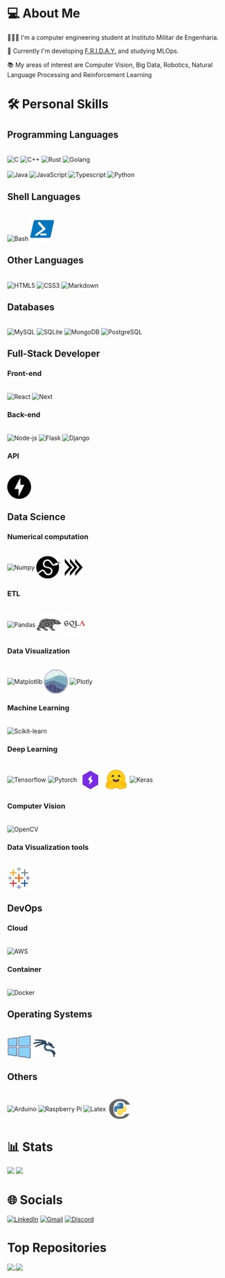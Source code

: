 <!-- 📈 -->

# 💻 About Me
👨🏻‍💻 I'm a computer engineering student at Instituto Militar de Engenharia.

💼 Currently I'm developing [F.R.I.D.A.Y.](https://github.com/F-R-I-D-A-Y-Project/F.R.I.D.A.Y-Python) and studying MLOps.

📚 My areas of interest are Computer Vision, Big Data, Robotics, Natural Language Processing and Reinforcement Learning

<!-- 📓  You can see my portfolio [here](https://varad-comrad.github.io) -->
<!--
# 💼 Organizations/Companies:
- Areg
- RustPython (possibly)
- Asahi Linux (possibly)
- Zig (possibly)
- Carbon (possibly)
-->

# 🛠️ Personal Skills 

## Programming Languages
<div style="diplay: inline-block"><br>
<img align="center" alt="C" height="55" width="55" src="https://cdn.jsdelivr.net/gh/devicons/devicon/icons/c/c-original.svg"> 
<img align="center" alt="C++" height="55" width="55" src="https://cdn.jsdelivr.net/gh/devicons/devicon/icons/cplusplus/cplusplus-original.svg"> 
<img align="center" alt="Rust" height="55" width="55" src="https://user-images.githubusercontent.com/25181517/192599922-3a8ceb1c-ff1d-40bc-b73c-99ea1182d8ad.png">
<img align="center" alt="Golang" height="55" width="55" src="https://cdn.jsdelivr.net/gh/devicons/devicon/icons/go/go-original-wordmark.svg" /> </br></br>
<!-- <img align="center" alt="C#" height="55" width="55" src="https://cdn.jsdelivr.net/gh/devicons/devicon/icons/csharp/csharp-original.svg">  -->
<img align="center" alt="Java" height="55" width="55" src="https://cdn.jsdelivr.net/gh/devicons/devicon/icons/java/java-original.svg">
<!-- <img align="center" alt="Kotlin" height="55" width="55" src="langs/icons8-kotlin.svg">  -->
<img align="center" alt="JavaScript" height="55" width="55" src="https://cdn.jsdelivr.net/gh/devicons/devicon/icons/javascript/javascript-original.svg">
<img align="center" alt="Typescript" height="55" width="55" src="https://cdn.jsdelivr.net/gh/devicons/devicon/icons/typescript/typescript-original.svg">
<img align="center" alt="Python" height="55" width="55" src="https://cdn.jsdelivr.net/gh/devicons/devicon/icons/python/python-original.svg">
<!-- <img align="center" alt="Zig" height="55" width="55" src="langs/zig-mark.svg">  -->
<!-- <img align="center" alt="Carbon" height="55" width="55" src="">  -->
<!-- <img align="center" alt="R" height="55" width="55" src="https://cdn.jsdelivr.net/gh/devicons/devicon/icons/r/r-original.svg"> -->
<!-- <img align="center" alt="Julia" height="55" width="55" src="https://cdn.jsdelivr.net/gh/devicons/devicon/icons/julia/julia-original.svg">  -->
<!-- <img align="center" alt="Nim" height="55" width="55" src="langs/file-type-nim.svg">  -->
<!-- <img align="center" alt="V" height="55" width="55" src="langs/vlang.svg">  -->

</div>

## Shell Languages
<div style="diplay: inline-block"><br>
<img alt="Bash" height="55" width="55" src="https://cdn.jsdelivr.net/gh/devicons/devicon/icons/bash/bash-original.svg"/>
<img alt="PowerShell" height="55" width="55" src="langs/icons8-powershell.svg"/> 
</div>

## Other Languages
<div style="diplay: inline-block"><br>
<img align="center" alt="HTML5" height="55" width="55" src="https://cdn.jsdelivr.net/gh/devicons/devicon/icons/html5/html5-original.svg">
<img align="center" alt="CSS3" height="55" width="55" src="https://cdn.jsdelivr.net/gh/devicons/devicon/icons/css3/css3-original.svg">
<img align="center" alt="Markdown" height="55" width="55" src="https://cdn.jsdelivr.net/gh/devicons/devicon/icons/markdown/markdown-original.svg" />
</div>

## Databases
<div style="diplay: inline-block"><br>
<img align="center" alt="MySQL" height="55" width="55" src="https://cdn.jsdelivr.net/gh/devicons/devicon/icons/mysql/mysql-original.svg">
<img align="center" alt="SQLite" height="55" width="55" src="https://cdn.jsdelivr.net/gh/devicons/devicon/icons/sqlite/sqlite-original.svg">
<img align="center" alt="MongoDB" height="55" width="55" src="https://cdn.jsdelivr.net/gh/devicons/devicon/icons/mongodb/mongodb-original.svg">
<img align="center" alt="PostgreSQL" height="55" width="55" src="https://user-images.githubusercontent.com/25181517/117208740-bfb78400-adf5-11eb-97bb-09072b6bedfc.png">
<!-- <img align="center" alt="Firebase" height="55" width="55" src="https://cdn.jsdelivr.net/gh/devicons/devicon/icons/firebase/firebase-original.svg">  -->
<!-- <img align="center" alt="SurrealDB" height="55" width="55" src="https://cdn.jsdelivr.net/gh/devicons/devicon/icons/surrealdb/surrealdb-original.svg">  -->
</div>

##  Full-Stack Developer
###  Front-end
<div style="diplay: inline-block"><br>
<img align="center" alt="React" height="55" width="55" src="https://cdn.jsdelivr.net/gh/devicons/devicon/icons/react/react-original.svg">
<!-- <img align="center" alt="Angular" height="55" width="55" src="https://cdn.jsdelivr.net/gh/devicons/devicon/icons/angularjs/angularjs-original.svg" /> -->
<!-- <img align="center" alt="Vue" height="55" width="55" src="https://user-images.githubusercontent.com/25181517/117448124-a2da9800-af3e-11eb-85d2-bd1b69b65603.png"> -->
<!-- <img align="center" alt="Nest" height="55" width="55" src="https://cdn.jsdelivr.net/gh/devicons/devicon/icons/nestjs/nestjs-plain.svg" /> -->
<!-- <img align="center" alt="JQuery" height="55" width="55" src="https://cdn.jsdelivr.net/gh/devicons/devicon/icons/jquery/jquery-original.svg" /> -->          
<img align="center" alt="Next" height="55" width="55" src="https://cdn.jsdelivr.net/gh/devicons/devicon/icons/nextjs/nextjs-line.svg" />
<!-- <img align="center" alt="Redux" height="55" width="55" src="https://cdn.jsdelivr.net/gh/devicons/devicon/icons/redux/redux-original.svg" /> -->
<!-- <img align="center" alt="Express" height="55" width="55" src="https://cdn.jsdelivr.net/gh/devicons/devicon/icons/express/express-original.svg" /> -->
<!-- <img align="center" alt="Atom" height="55" width="55" src="https://cdn.jsdelivr.net/gh/devicons/devicon/icons/atom/atom-original.svg" /> -->
<!-- <img align="center" alt="Electron" height="55" width="55" src="https://cdn.jsdelivr.net/gh/devicons/devicon/icons/electron/electron-original.svg" /> -->
<!-- <img align="center" alt="Svelte" height="55" width="55" src="Svelte.svg" /> -->
</div>

### Back-end
<div style="diplay: inline-block"><br>
<img align="center" alt="Node-js" height="55" width="55" src="https://cdn.jsdelivr.net/gh/devicons/devicon/icons/nodejs/nodejs-original.svg">
<!-- <img align="center" alt="Deno" height="55" width="55" src="libs/deno.svg"> -->
<!-- <img align="center" alt="Bun" height="55" width="55" src="libs/bun.svg"> -->
<!-- <img align="center" alt=".Net" height="55" width="55" src="https://cdn.jsdelivr.net/gh/devicons/devicon/icons/dotnetcore/dotnetcore-original.svg"> -->
<img align="center" alt="Flask" height="55" width="55" src="https://user-images.githubusercontent.com/25181517/183423775-2276e25d-d43d-4e58-890b-edbc88e915f7.png">
<img align="center" alt="Django" height="55" width="55" src="https://cdn.jsdelivr.net/gh/devicons/devicon/icons/django/django-plain.svg" />
<!-- <img align="center" alt="Spring" height="55" width="55" src="https://cdn.jsdelivr.net/gh/devicons/devicon/icons/spring/spring-original.svg" /> -->
</div>

### API
<div style="diplay: inline-block"><br>
<img align="center" alt="FastAPI" height="55" width="55" src="libs/fastapi.svg">
</div>


## Data Science

### Numerical computation
<div style="diplay: inline-block"><br>
<img align="center" alt="Numpy" height="55" width="55" src="https://cdn.jsdelivr.net/gh/devicons/devicon/icons/numpy/numpy-original.svg">
<img align="center" alt="Scipy" height="55" width="55" src="libs/scipy_logo_icon_248581.png"> 
<img align="center" alt="PyArrow" height="55" width="55" src="libs/arrow-logo_chevrons_black-txt_transparent-bg.png"> 
</div>

### ETL
<div style="diplay: inline-block"><br>
<img align="center" alt="Pandas" height="55" width="55" src="https://cdn.jsdelivr.net/gh/devicons/devicon/icons/pandas/pandas-original.svg">
<img align="center" alt="Polars" height="55" width="55" src="libs/Simpleicons-Team-Simple-Polars.svg"> 
<!-- <img align="center" alt="Apache Spark" height="55" width="55" src="libs/apache_spark_logo_icon_170561.png">   -->
<!-- <img align="center" alt="Apache Kafka" height="55" width="55" src="libs/apache_kafka_icon_138937.svg">   -->
<!-- <img align="center" alt="Apache Airflow" height="55" width="55" src="libs/airflow-3.png">   -->
<img align="center" alt="SqlAlchemy" height="55" width="55" src="libs/SQLAlchemy.png">

</div>

### Data Visualization
<div style="diplay: inline-block"><br>
<img align="center" alt="Matplotlib" height="55" width="55" src="https://upload.wikimedia.org/wikipedia/commons/8/84/Matplotlib_icon.svg"> 
<img align="center" alt="Seaborn" height="55" width="55" src="libs/seaborn-icon.svg"> 
<img align="center" alt="Plotly" height="55" width="55" src="https://images.plot.ly/logo/new-branding/plotly-logomark.png">
</div>

### Machine Learning
<div style="diplay: inline-block"><br>
<img align="center" alt="Scikit-learn" height="55" width="55" src="https://upload.wikimedia.org/wikipedia/commons/0/05/Scikit_learn_logo_small.svg">
<!-- <img align="center" alt="MLFlow" height="55" width="55" src="libs/MLflow-Logo.svg">   -->
<!-- H2O -->
<!-- AutoSKLearn -->
<!-- FastAI -->
<!-- Weka -->

</div>

### Deep Learning
<div style="diplay: inline-block"><br>
<img align="center" alt="Tensorflow" height="55" width="55" src="https://cdn.jsdelivr.net/gh/devicons/devicon/icons/tensorflow/tensorflow-original.svg">
<img align="center" alt="Pytorch" height="55" width="55" src="https://cdn.jsdelivr.net/gh/devicons/devicon/icons/pytorch/pytorch-original.svg">
<img align="center" alt="Lightning" height="55" width="55" src="libs/lightning.png">
<img align="center" alt="Hugging Face" height="55" width="55" src="libs/hf.png">
<img align="center" alt="Keras" height="55" width="55" src="https://upload.wikimedia.org/wikipedia/commons/a/ae/Keras_logo.svg">
</div>

<!-- 
### Reinforcement Learning
<div style="diplay: inline-block"><br>
 Gymnasium
</div>
### NLP
<div style="diplay: inline-block"><br>
 NLTK
 SpaCy
 LangChain
</div>
### Statistics
<div style="diplay: inline-block"><br>
 StatsModels
 Pyro
</div>
-->

### Computer Vision
<div style="diplay: inline-block"><br>
<img align="center" alt="OpenCV" height="55" width="55" src="https://cdn.jsdelivr.net/gh/devicons/devicon/icons/opencv/opencv-original.svg">
</div>

### Data Visualization tools 
<div style="diplay: inline-block"><br>
<!-- <img alt="Power BI" align="center" height="55" width="55" src="dasoft/icons8-power-bi-50.png"> -->
<img alt="Tableau" align="center" height="55" width="55" src="dasoft/icons8-tableau-software-48.png">
</div>

<!--
## RPA
<div style="diplay: inline-block"><br> 
UiPath
</div> 
--> 

## DevOps

### Cloud
<div style="diplay: inline-block"><br>
<img align="center" alt="AWS" height="55" width="55" src="https://cdn.jsdelivr.net/gh/devicons/devicon@latest/icons/amazonwebservices/amazonwebservices-plain-wordmark.svg" />
<!-- <img align="center" alt="Azure" height="55" width="55" src="https://cdn.jsdelivr.net/gh/devicons/devicon/icons/azure/azure-original.svg" /> -->
<!-- <img align="center" alt="Google Cloud" height="55" width="55" src="https://cdn.jsdelivr.net/gh/devicons/devicon/icons/googlecloud/googlecloud-original.svg" /> -->
</div>

### Container
<div style="diplay: inline-block"><br>
<img align="center" alt="Docker" height="55" width="55" src="https://cdn.jsdelivr.net/gh/devicons/devicon/icons/docker/docker-original.svg" />
<!-- <img align="center" alt="Kubernetes" height="55" width="55" src="https://cdn.jsdelivr.net/gh/devicons/devicon/icons/kubernetes/kubernetes-plain.svg" /> -->
<!-- <img align="center" alt="Rancher" height="55" width="55" src="devops/rancher.svg" />    -->
</div>

## Operating Systems
<div style="diplay: inline-block"><br>
<img alt="Windows" align="center" height="55" width="55" src="distros/5882175_logo_operating_system_windows_icon.png">
<!-- <img alt="Arch Linux" align="center" height="55" width="55" src="distros/distributorlogoarchlinux_103805.png"> -->
<img alt="Kali Linux" align="center" height="55" width="55" src="distros/icons8-kali-linux-100.png">
<!-- <img alt="BlackArch" align="center" height="55" width="55" src="distros/pngaaa.com-3063500.png"> -->
<!-- <img alt="NixOS" height="55" align="center" width="55" src="https://cdn.jsdelivr.net/gh/devicons/devicon/icons/nixos/nixos-original.svg" /> -->
</div>

## Others
<div style="diplay: inline-block"><br>
<img align="center" alt="Arduino" height="55" width="55" src="https://cdn.jsdelivr.net/gh/devicons/devicon/icons/arduino/arduino-original.svg">
<img align="center" alt="Raspberry Pi" height="55" width="55" src="https://cdn.jsdelivr.net/gh/devicons/devicon/icons/raspberrypi/raspberrypi-original.svg">
<img align="center" alt="Latex" height="55" width="55" src="https://cdn.jsdelivr.net/gh/devicons/devicon/icons/latex/latex-original.svg">
<img align="center" alt="Cython" height="55" width="55" src="libs/file_type_cython_icon_130653.png">
<!-- <img align="center" alt="Terraform" height="55" width="55" src="https://cdn.jsdelivr.net/gh/devicons/devicon/icons/terraform/terraform-original.svg"> -->
<!-- <img align="center" alt="Ansible" height="55" width="55" src="https://cdn.jsdelivr.net/gh/devicons/devicon/icons/ansible/ansible-original.svg"> -->
          
</div>


# 📊 Stats
![](https://github-readme-stats.vercel.app/api?username=varad-comrad&theme=react&hide_border=false&include_all_commits=true&count_private=true&show_icons=true&line_height=20&card_width=288px\&rank_icon=percentile&line_height=31&card_width=296px)
![](https://github-readme-stats.vercel.app/api/top-langs/?username=varad-comrad&langs_count=6&theme=react&hide_border=false&include_all_commits=true&count_private=true&hide=jupyter%20notebook,HTML,CSS&layout=compact&line_height=31&card_width=296px)
# 🌐 Socials

 [![LinkedIn](https://img.shields.io/badge/-LinkedIn-%230077B5?style=for-the-badge&logo=linkedin&logoColor=white)](https://www.linkedin.com/in/fabricio-asfora-74794a248) 
 [![Gmail](https://img.shields.io/badge/-Gmail-%23333?style=for-the-badge&logo=gmail&logoColor=white)](mailto:fabricio.asfora.001@gmail.com)
 [![Discord](https://img.shields.io/badge/Discord-7289DA?style=for-the-badge&logo=discord&logoColor=white)](https://discord.gg/#asford#3101)
 
# Top Repositories


<a href="https://github.com/varad-comrad/Workflow">
  <img align="center" src="https://github-readme-stats-sigma-five.vercel.app/api/pin/?username=varad-comrad&repo=Workflow&theme=react" />
</a>
<a href="https://github.com/F-R-I-D-A-Y-Project/F.R.I.D.A.Y-Python">
  <img align="center" src="https://github-readme-stats-sigma-five.vercel.app/api/pin/?username=F-R-I-D-A-Y-Project&repo=F.R.I.D.A.Y-Python&theme=react" />
</a>

